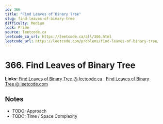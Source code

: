 ```yaml
--- 
id: 366
title: "Find Leaves of Binary Tree"
slug: find-leaves-of-binary-tree
difficulty: Medium
lock: Prime
source: leetcode.ca
leetcode_ca_url: https://leetcode.ca/all/366.html
leetcode_url: https://leetcode.com/problems/find-leaves-of-binary-tree/
---
```


# 366. Find Leaves of Binary Tree

**Links:** [Find Leaves of Binary Tree @ leetcode.ca](https://leetcode.ca/all/366.html) · [Find Leaves of Binary Tree @ leetcode.com](https://leetcode.com/problems/find-leaves-of-binary-tree/)

## Notes
- TODO: Approach
- TODO: Time / Space Complexity
